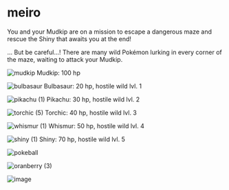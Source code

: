 # meiro

You and your Mudkip are on a mission to escape a dangerous maze and rescue the Shiny that awaits you at the end!

... But be careful...! There are many wild Pokémon lurking in every corner of the maze, waiting to attack your Mudkip.

![mudkip](https://user-images.githubusercontent.com/80224791/181291532-e469c584-45f6-47a5-a9e3-e879b600e43b.png) Mudkip: 100 hp 

![bulbasaur](https://user-images.githubusercontent.com/80224791/181292126-3871ada0-cb95-480e-8dfa-79582b0585a6.png) Bulbasaur: 20 hp, hostile wild lvl. 1

![pikachu (1)](https://user-images.githubusercontent.com/80224791/181313174-dd23c0fd-3690-4d8e-9f61-c7ec1a1ffb46.png) Pikachu: 30 hp, hostile wild lvl. 2

![torchic (5)](https://user-images.githubusercontent.com/80224791/181313020-27c749cf-529e-4fde-a32d-b9e23249b78b.png) Torchic: 40 hp, hostile wild lvl. 3

![whismur (1)](https://user-images.githubusercontent.com/80224791/181314269-2651a873-c682-4c4d-84b2-ccfc503911e2.png) Whismur: 50 hp, hostile wild lvl. 4

![shiny (1)](https://user-images.githubusercontent.com/80224791/181313586-6072e5c1-6084-4241-9345-65f0a0fbf8b2.png) Shiny: 70 hp, hostile wild lvl. 5 

![pokeball](https://user-images.githubusercontent.com/80224791/181335817-5c5706d4-4ff4-4457-99c9-57b6252aea14.png)

![oranberry (3)](https://user-images.githubusercontent.com/80224791/181338624-27296348-02b4-42d0-a895-5a4c2e0995d1.png)



![image](https://user-images.githubusercontent.com/80224791/181285702-9709eece-e814-49a7-abc7-4dd3fa927cb3.png)



